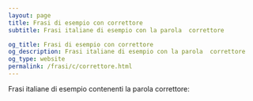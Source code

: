 ```yaml
---
layout: page
title: Frasi di esempio con correttore 
subtitle: Frasi italiane di esempio con la parola  correttore

og_title: Frasi di esempio con correttore 
og_description: Frasi italiane di esempio con la parola  correttore
og_type: website
permalink: /frasi/c/correttore.html
---
```


Frasi italiane di esempio contenenti la parola correttore:


